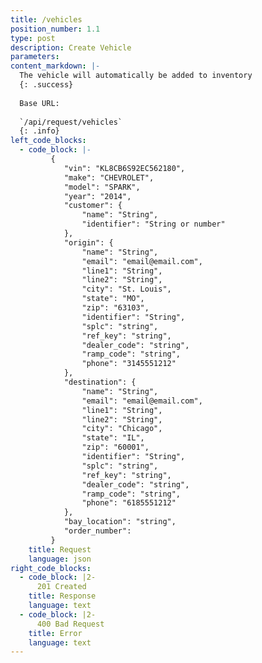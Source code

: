 ```yaml
---
title: /vehicles
position_number: 1.1
type: post
description: Create Vehicle
parameters:
content_markdown: |-
  The vehicle will automatically be added to inventory
  {: .success}
  
  Base URL:
  
  `/api/request/vehicles`
  {: .info}
left_code_blocks:
  - code_block: |-
		 {
		 	"vin": "KL8CB6S92EC562180",
		 	"make": "CHEVROLET",
		 	"model": "SPARK",
		 	"year": "2014",
		 	"customer": {
		 		"name": "String",
		 		"identifier": "String or number"
		 	},
		 	"origin": {
		 		"name": "String",
		 		"email": "email@email.com",
		 		"line1": "String",
		 		"line2": "String",
		 		"city": "St. Louis",
		 		"state": "MO",
		 		"zip": "63103",
		 		"identifier": "String",
		 		"splc": "string",
		 		"ref_key": "string",
		 		"dealer_code": "string",
		 		"ramp_code": "string",
		 		"phone": "3145551212"
		 	},
		 	"destination": {
		 		"name": "String",
		 		"email": "email@email.com",
		 		"line1": "String",
		 		"line2": "String",
		 		"city": "Chicago",
		 		"state": "IL",
		 		"zip": "60001",
		 		"identifier": "String",
		 		"splc": "string",
		 		"ref_key": "string",
		 		"dealer_code": "string",
		 		"ramp_code": "string",
		 		"phone": "6185551212"
		 	},
		 	"bay_location": "string",
		 	"order_number": 
		 }
    title: Request
    language: json
right_code_blocks:
  - code_block: |2-
      201 Created
    title: Response
    language: text
  - code_block: |2-
      400 Bad Request
    title: Error
    language: text
---
```



